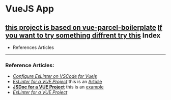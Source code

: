 
VueJS App
=========
[this project is based on vue-parcel-boilerplate](https://github.com/eddyerburgh/parcel-vuejs-template#vue-parcel-boilerplate)
[If you want to try something diffrent try this](https://github.com/masonz/parcel-vue-ts#parcel-vue-ts-)
Index
-----
- References Articles



-----

### Reference Articles:
- [_Configure EsLinter on VSCode for Vuejs_](https://mubaidr.github.io/blog/Vuejs-VsCode/)
- [_EsLinter for a VUE Project_](https://github.com/vuejs/eslint-plugin-vue) this is an [Article](https://alligator.io/vuejs/vue-eslint-plugin/)
- [**JSDoc for a VUE Project**](https://github.com/Kocal/jsdoc-vuejs) this is an [example](https://github.com/Kocal/jsdoc-vuejs/tree/master/example)
- [_EsLinter for a VUE Project_](https://github.com/vuejs/eslint-config-vue)
